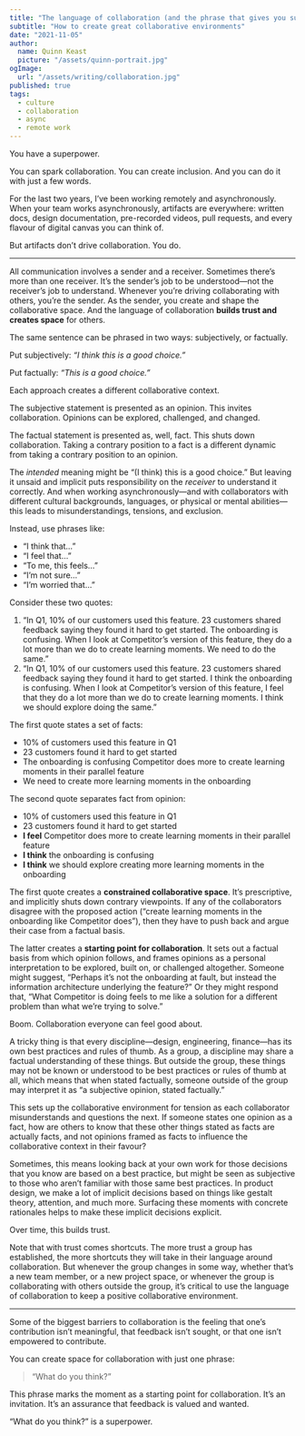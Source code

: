 ```yaml
---
title: "The language of collaboration (and the phrase that gives you superpowers)"
subtitle: "How to create great collaborative environments"
date: "2021-11-05"
author:
  name: Quinn Keast
  picture: "/assets/quinn-portrait.jpg"
ogImage:
  url: "/assets/writing/collaboration.jpg"
published: true
tags:
  - culture
  - collaboration
  - async
  - remote work
---
```


You have a superpower.

You can spark collaboration. You can create inclusion. And you can do it with just a few words.

For the last two years, I’ve been working remotely and asynchronously. When your team works asynchronously, artifacts are everywhere: written docs, design documentation, pre-recorded videos, pull requests, and every flavour of digital canvas you can think of.

But artifacts don’t drive collaboration. You do.

----

All communication involves a sender and a receiver. Sometimes there’s more than one receiver. It’s the sender’s job to be understood—not the receiver’s job to understand. Whenever you’re driving collaborating with others, you’re the sender. As the sender, you create and shape the collaborative space. And the language of collaboration **builds trust and creates space** for others.

The same sentence can be phrased in two ways: subjectively, or factually.

Put subjectively: _“I think this is a good choice.”_

Put factually: _“This is a good choice.”_

Each approach creates a different collaborative context.

The subjective statement is presented as an opinion. This invites collaboration. Opinions can be explored, challenged, and changed.

The factual statement is presented as, well, fact. This shuts down collaboration. Taking a contrary position to a fact is a different dynamic from taking a contrary position to an opinion.

The _intended_ meaning might be “(I think) this is a good choice.” But leaving it unsaid and implicit puts responsibility on the _receiver_ to understand it correctly. And when working asynchronously—and with collaborators with different cultural backgrounds, languages, or physical or mental abilities—this leads to misunderstandings, tensions, and exclusion.

Instead, use phrases like:

 - “I think that…”
 - “I feel that…”
 - “To me, this feels…”
 - “I’m not sure…”
 - “I’m worried that…”

Consider these two quotes:

1. “In Q1, 10% of our customers used this feature. 23 customers shared feedback saying they found it hard to get started. The onboarding is confusing. When I look at Competitor’s version of this feature, they do a lot more than we do to create learning moments. We need to do the same.”
2. “In Q1, 10% of our customers used this feature. 23 customers shared feedback saying they found it hard to get started. I think the onboarding is confusing. When I look at Competitor’s version of this feature, I feel that they do a lot more than we do to create learning moments. I think we should explore doing the same.”

The first quote states a set of facts:

-  10% of customers used this feature in Q1
- 23 customers found it hard to get started
- The onboarding is confusing
 Competitor does more to create learning moments in their parallel feature
- We need to create more learning moments in the onboarding

The second quote separates fact from opinion:

- 10% of customers used this feature in Q1
- 23 customers found it hard to get started
- **I feel** Competitor does more to create learning moments in their parallel feature
- **I think** the onboarding is confusing
- **I think** we should explore creating more learning moments in the onboarding

The first quote creates a **constrained collaborative space**. It’s prescriptive, and implicitly shuts down contrary viewpoints. If any of the collaborators disagree with the proposed action (“create learning moments in the onboarding like Competitor does”), then they have to push back and argue their case from a factual basis.

The latter creates a **starting point for collaboration**.  It sets out a factual basis from which opinion follows, and frames opinions as a personal interpretation to be explored, built on, or challenged altogether. Someone might suggest, “Perhaps it’s not the onboarding at fault, but instead the information architecture underlying the feature?” Or they might respond that, “What Competitor is doing feels to me like a solution for a different problem than what we’re trying to solve.”

Boom. Collaboration everyone can feel good about.

A tricky thing is that every discipline—design, engineering, finance—has its own best practices and rules of thumb. As a group, a discipline may share a factual understanding of these things. But outside the group, these things may not be known or understood to be best practices or rules of thumb at all, which means that when stated factually, someone outside of the group may interpret it as “a subjective opinion, stated factually.”

This sets up the collaborative environment for tension as each collaborator misunderstands and questions the next. If someone states one opinion as a fact, how are others to know that these other things stated as facts are actually facts, and not opinions framed as facts to influence the collaborative context in their favour?

Sometimes, this means looking back at your own work for those decisions that you know are based on a best practice, but might be seen as subjective to those who aren’t familiar with those same best practices. In product design, we make a lot of implicit decisions based on things like gestalt theory, attention, and much more. Surfacing these moments with concrete rationales helps to make these implicit decisions explicit. 

Over time, this builds trust.

Note that with trust comes shortcuts. The more trust a group has established, the more shortcuts they will take in their language around collaboration. But whenever the group changes in some way, whether that’s a new team member, or a new project space, or whenever the group is collaborating with others outside the group, it’s critical to use the language of collaboration to keep a positive collaborative environment.

----

Some of the biggest barriers to collaboration is the feeling that one’s contribution isn’t meaningful, that feedback isn’t sought, or that one isn’t empowered to contribute.

You can create space for collaboration with just one phrase:

>“What do you think?”

This phrase marks the moment as a starting point for collaboration. It’s an invitation. It’s an assurance that feedback is valued and wanted.

“What do you think?” is a superpower.